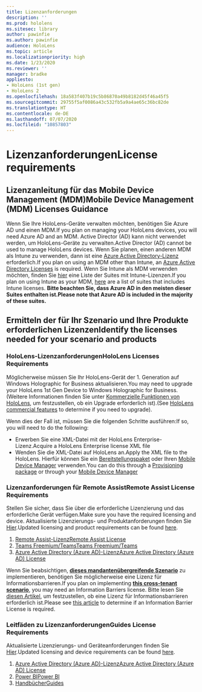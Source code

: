 ```yaml
---
title: Lizenzanforderungen
description: ''
ms.prod: hololens
ms.sitesec: library
author: pawinfie
ms.author: pawinfie
audience: HoloLens
ms.topic: article
ms.localizationpriority: high
ms.date: 1/23/2020
ms.reviewer: ''
manager: bradke
appliesto:
- HoloLens (1st gen)
- HoloLens 2
ms.openlocfilehash: 18a583f407b19c5b86870a49b8182d45f46a45f5
ms.sourcegitcommit: 29755f5af0086a43c532fb5a9a4ae65c36bc82de
ms.translationtype: HT
ms.contentlocale: de-DE
ms.lasthandoff: 07/07/2020
ms.locfileid: "10857803"
---
```

# <span data-ttu-id="55177-102">Lizenzanforderungen</span><span class="sxs-lookup"><span data-stu-id="55177-102">License requirements</span></span>

## <span data-ttu-id="55177-103">Lizenzanleitung für das Mobile Device Management (MDM)</span><span class="sxs-lookup"><span data-stu-id="55177-103">Mobile Device Management (MDM) Licenses Guidance</span></span>

<span data-ttu-id="55177-104">Wenn Sie Ihre HoloLens-Geräte verwalten möchten, benötigen Sie Azure AD und einen MDM.</span><span class="sxs-lookup"><span data-stu-id="55177-104">If you plan on managing your HoloLens devices, you will need Azure AD and an MDM.</span></span> <span data-ttu-id="55177-105">Active Director (AD) kann nicht verwendet werden, um HoloLens-Geräte zu verwalten.</span><span class="sxs-lookup"><span data-stu-id="55177-105">Active Director (AD) cannot be used to manage HoloLens devices.</span></span>
<span data-ttu-id="55177-106">Wenn Sie planen, einen anderen MDM als Intune zu verwenden, dann ist eine [Azure Active Directory-Lizenz](https://docs.microsoft.com/azure/active-directory/fundamentals/active-directory-whatis) erforderlich.</span><span class="sxs-lookup"><span data-stu-id="55177-106">If you plan on using an MDM other than Intune, an [Azure Active Directory Licenses](https://docs.microsoft.com/azure/active-directory/fundamentals/active-directory-whatis) is required.</span></span>
<span data-ttu-id="55177-107">Wenn Sie Intune als MDM verwenden möchten, finden Sie [hier](https://docs.microsoft.com/intune/fundamentals/licenses) eine Liste der Suites mit Intune-Lizenzen.</span><span class="sxs-lookup"><span data-stu-id="55177-107">If you plan on using Intune as your MDM,  [here](https://docs.microsoft.com/intune/fundamentals/licenses) are a list of suites that includes Intune licenses.</span></span> **<span data-ttu-id="55177-108">Bitte beachten Sie, dass Azure AD in den meisten dieser Suites enthalten ist.</span><span class="sxs-lookup"><span data-stu-id="55177-108">Please note that Azure AD is included in the majority of these suites.</span></span>**

## <span data-ttu-id="55177-109">Ermitteln der für Ihr Szenario und Ihre Produkte erforderlichen Lizenzen</span><span class="sxs-lookup"><span data-stu-id="55177-109">Identify the licenses needed for your scenario and products</span></span>

### <span data-ttu-id="55177-110">HoloLens-Lizenzanforderungen</span><span class="sxs-lookup"><span data-stu-id="55177-110">HoloLens Licenses Requirements</span></span>

<span data-ttu-id="55177-111">Möglicherweise müssen Sie Ihr HoloLens-Gerät der 1. Generation auf Windows Holographic for Business aktualisieren.</span><span class="sxs-lookup"><span data-stu-id="55177-111">You may need to upgrade your HoloLens 1st Gen Device to Windows Holographic for Business.</span></span> <span data-ttu-id="55177-112">(Weitere Informationen finden Sie unter [Kommerzielle Funktionen von HoloLens](holoLens-commercial-features.md#feature-comparison-between-editions), um festzustellen, ob ein Upgrade erforderlich ist).</span><span class="sxs-lookup"><span data-stu-id="55177-112">(See [HoloLens commercial features](holoLens-commercial-features.md#feature-comparison-between-editions) to determine if you need to upgrade).</span></span>

 <span data-ttu-id="55177-113">Wenn dies der Fall ist, müssen Sie die folgenden Schritte ausführen:</span><span class="sxs-lookup"><span data-stu-id="55177-113">If so, you will need to do the following:</span></span>

- <span data-ttu-id="55177-114">Erwerben Sie eine XML-Datei mit der HoloLens Enterprise-Lizenz.</span><span class="sxs-lookup"><span data-stu-id="55177-114">Acquire a HoloLens Enterprise license XML file</span></span>
- <span data-ttu-id="55177-115">Wenden Sie die XML-Datei auf HoloLens an.</span><span class="sxs-lookup"><span data-stu-id="55177-115">Apply the XML file to the HoloLens.</span></span> <span data-ttu-id="55177-116">Hierfür können Sie ein [Bereitstellungspaket](hololens-provisioning.md) oder Ihren [Mobile Device Manager](https://docs.microsoft.com/intune/configuration/holographic-upgrade) verwenden.</span><span class="sxs-lookup"><span data-stu-id="55177-116">You can do this through a [Provisioning package](hololens-provisioning.md) or through your [Mobile Device Manager](https://docs.microsoft.com/intune/configuration/holographic-upgrade)</span></span>

### <span data-ttu-id="55177-117">Lizenzanforderungen für Remote Assist</span><span class="sxs-lookup"><span data-stu-id="55177-117">Remote Assist License Requirements</span></span>

<span data-ttu-id="55177-118">Stellen Sie sicher, dass Sie über die erforderliche Lizenzierung und das erforderliche Gerät verfügen.</span><span class="sxs-lookup"><span data-stu-id="55177-118">Make sure you have the required licensing and device.</span></span> <span data-ttu-id="55177-119">Aktualisierte Lizenzierungs- und Produktanforderungen finden Sie [Hier](https://docs.microsoft.com/dynamics365/mixed-reality/remote-assist/requirements).</span><span class="sxs-lookup"><span data-stu-id="55177-119">Updated licensing and product requirements can be found [here](https://docs.microsoft.com/dynamics365/mixed-reality/remote-assist/requirements).</span></span>

1. [<span data-ttu-id="55177-120">Remote Assist-Lizenz</span><span class="sxs-lookup"><span data-stu-id="55177-120">Remote Assist License</span></span>](https://docs.microsoft.com/dynamics365/mixed-reality/remote-assist/buy-and-deploy-remote-assist)
1. [<span data-ttu-id="55177-121">Teams Freemium/Teams</span><span class="sxs-lookup"><span data-stu-id="55177-121">Teams Freemium/Teams</span></span>](https://products.office.com/microsoft-teams/free)
1. [<span data-ttu-id="55177-122">Azure Active Directory (Azure AD)-Lizenz</span><span class="sxs-lookup"><span data-stu-id="55177-122">Azure Active Directory (Azure AD) License</span></span>](https://docs.microsoft.com/azure/active-directory/fundamentals/active-directory-whatis)

<span data-ttu-id="55177-123">Wenn Sie beabsichtigen, **[dieses mandantenübergreifende Szenario](https://docs.microsoft.com/dynamics365/mixed-reality/remote-assist/cross-tenant-overview#scenario-2-leasing-services-to-other-tenants)** zu implementieren, benötigen Sie möglicherweise eine Lizenz für Informationsbarrieren.</span><span class="sxs-lookup"><span data-stu-id="55177-123">If you plan on implementing **[this cross-tenant scenario](https://docs.microsoft.com/dynamics365/mixed-reality/remote-assist/cross-tenant-overview#scenario-2-leasing-services-to-other-tenants)**, you may need an Information Barriers license.</span></span> <span data-ttu-id="55177-124">Bitte lesen Sie [diesen Artikel](https://docs.microsoft.com/dynamics365/mixed-reality/remote-assist/cross-tenant-licensing-implementation#step-1-determine-if-information-barriers-are-necessary), um festzustellen, ob eine Lizenz für Informationsbarrieren erforderlich ist.</span><span class="sxs-lookup"><span data-stu-id="55177-124">Please see [this article](https://docs.microsoft.com/dynamics365/mixed-reality/remote-assist/cross-tenant-licensing-implementation#step-1-determine-if-information-barriers-are-necessary) to determine if an Information Barrier License is required.</span></span>

### <span data-ttu-id="55177-125">Leitfäden zu Lizenzanforderungen</span><span class="sxs-lookup"><span data-stu-id="55177-125">Guides License Requirements</span></span>

<span data-ttu-id="55177-126">Aktualisierte Lizenzierungs- und Geräteanforderungen finden Sie [Hier](https://docs.microsoft.com/dynamics365/mixed-reality/guides/requirements).</span><span class="sxs-lookup"><span data-stu-id="55177-126">Updated licensing and device requirements can be found [here](https://docs.microsoft.com/dynamics365/mixed-reality/guides/requirements).</span></span>

1. [<span data-ttu-id="55177-127">Azure Active Directory (Azure AD)-Lizenz</span><span class="sxs-lookup"><span data-stu-id="55177-127">Azure Active Directory (Azure AD) License</span></span>](https://docs.microsoft.com/azure/active-directory/fundamentals/active-directory-whatis)
1. [<span data-ttu-id="55177-128">Power BI</span><span class="sxs-lookup"><span data-stu-id="55177-128">Power BI</span></span>](https://powerbi.microsoft.com/desktop/)
1. [<span data-ttu-id="55177-129">Handbücher</span><span class="sxs-lookup"><span data-stu-id="55177-129">Guides</span></span>](https://docs.microsoft.com/dynamics365/mixed-reality/guides/setup)
